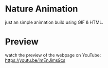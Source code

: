 # Nature Animation
just an simple animation build using GIF & HTML.

# Preview
watch the preview of the webpage on YouTube:
https://youtu.be/imEnJims9cs
